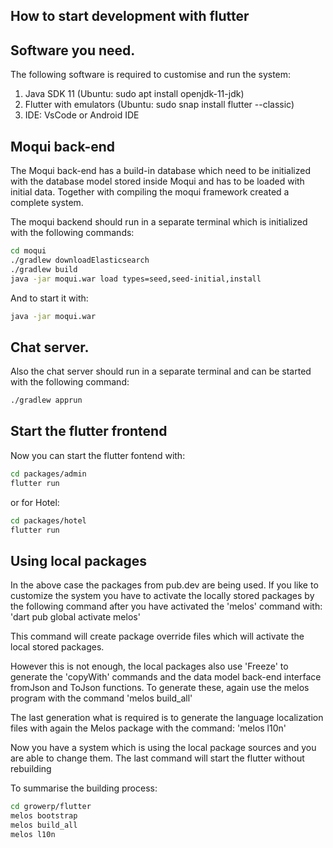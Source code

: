 ## How to start development with flutter

## Software you need.
The following software is required to customise and run the system:
 1. Java SDK 11 (Ubuntu: sudo apt install openjdk-11-jdk)
 2. Flutter with emulators (Ubuntu: sudo snap install flutter --classic)
 3. IDE: VsCode or Android IDE

## Moqui back-end
The Moqui back-end has a build-in database which need to be initialized with the database model stored inside Moqui and has to be loaded with initial data. Together with compiling the moqui framework created a complete system.

The moqui backend should run in a separate terminal which is initialized with the following commands:
```bash
cd moqui
./gradlew downloadElasticsearch
./gradlew build
java -jar moqui.war load types=seed,seed-initial,install
```

And to start it with:
```bash
java -jar moqui.war
```
## Chat server.

Also the chat server should run in a separate terminal and can be started with the following command:
```sh
./gradlew apprun
```

## Start the flutter frontend
Now you can start the flutter fontend with:

```sh
cd packages/admin
flutter run
```
or for Hotel:
```sh
cd packages/hotel
flutter run
```
## Using local packages
In the above case the packages from pub.dev are being used. If you like to customize the system you have to activate the locally stored packages by the following command after you have activated the 'melos' command with: 'dart pub global activate melos'

This command will create package override files which will activate the local stored packages.

However this is not enough, the local packages also use 'Freeze' to generate the 'copyWith' commands and the data model back-end interface fromJson and ToJson functions. To generate these, again use the melos program with the command 'melos build_all'

The last generation what is required is to generate the language localization files with again the Melos package with the command: 'melos l10n'

Now you have a system which is using the local package sources and you are able to change them. The last command will start the flutter without rebuilding

To summarise the building process:
```bash
cd growerp/flutter
melos bootstrap
melos build_all
melos l10n
```
